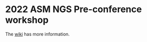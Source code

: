 # 2022 ASM NGS Pre-conference workshop

The [wiki](https://github.com/evolarjun/workshop-asm-ngs-2022/wiki) has more information.
